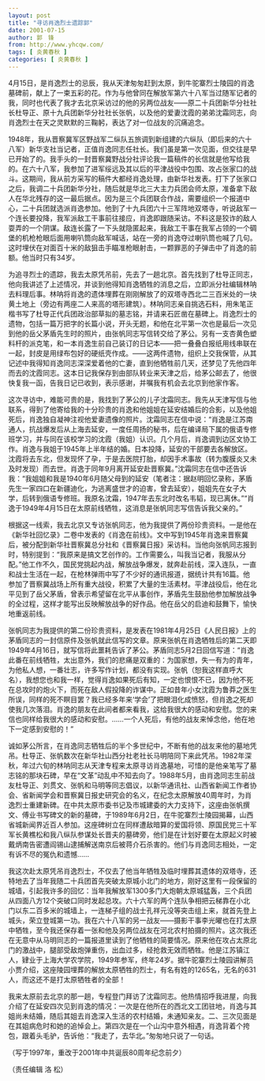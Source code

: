 ```yaml
---
layout: post
title: "寻访肖逸烈士遗踪郭"
date: 2001-07-15
author: 郭　锋
from: http://www.yhcqw.com/
tags: [ 炎黄春秋 ]
categories: [ 炎黄春秋 ]
---
```





4月15日，是肖逸烈士的忌辰，我从天津匆匆赶到太原，到牛驼寨烈士陵园的肖逸墓碑前，献上了一束五彩的花。作为与他曾同在解放军第六十八军当过随军记者的我，同时也代表了我才去北京采访过的他的另两位战友——原二十兵团新华分社社长杜导正、原十九兵团新华分社社长张帆，以及他的爱妻沈霞的弟弟沈霜同志，向肖逸烈士在天之灵默默的三鞠躬，表达了对一位战友的沉痛追念。


1948年，我从晋察冀军区野战军二纵队五旅调到新组建的六纵队（即后来的六十八军）新华支社当记者，正值肖逸同志任社长。我们虽是第一次见面，但交往是早已开始了的。我手头的一封晋察冀野战分社评论我一篇稿件的长信就是他写给我的。在六十八军，我参加了进军绥远及其以后的平津战役中包围、攻占张家口的战斗。这期间，我从前方采写的稿件大都经肖逸处理，由新华社发表。打下了张家口之后，我调二十兵团新华分社，随后就是华北三大主力兵团会师太原，准备拿下敌人在华北残存的这一最后据点。因为是三个兵团联合作战，需要组织一个报道中心，二十兵团就选派肖逸参加。他到了十九兵团六十三军阵地双塔寺，听说敌军一个连长要投降，我军派敌工干事前往接应，肖逸即跟随采访。不料这是狡诈的敌人耍弄的一个阴谋。敌连长露了一下头就隐匿起来，我敌工干事在我军占领的一个碉堡的机枪枪眼后面用喇叭筒向敌军喊话，站在一旁的肖逸夺过喇叭筒也喊了几句。这时埋伏在对面百十米的敌狙击手瞄准枪眼射击，一颗罪恶的子弹击中了肖逸的前额。他当时只有34岁。


为追寻烈士的遗踪，我去太原凭吊前，先去了一趟北京。首先找到了杜导正同志，他向我讲述了上述情况，并谈到他得知肖逸牺牲的消息之后，立即派分社编辑林呐去料理后事。林呐将肖逸的遗体埋葬在刚刚解放了的双塔寺西北二三百米处的一块黄土地上（旁边有两座二人来高的塔形建筑）。林呐同志亲自挑选石料，用朱笔正楷书写了杜导正代兵团政治部草拟的墓志铭，并请来石匠凿在墓碑上。肖逸烈士的遗物，包括一篇万把字的长篇小说，开头无题，和他在北平第一次也是最后一次见到他的岳父茅盾先生时的照片，由张帆同志写信转交给了茅公。另有一支杏黄色塑料杆的派克笔，和一本肖逸生前自己装订的日记本——把一叠叠白报纸用线串联在一起，封皮是用绿布包好的硬纸壳作成。——这两件遗物，组织上交我保管，从其记述中我得知肖逸同志深深爱着他的亡妻，直到他牺牲前几天，还梦见了先他四年而去的沈霞同志。这本日记我保存到由部队转业来天津之后，给茅公邮去了，他很快复我一函，告我日记已收到，表示感谢，并嘱我有机会去北京到他家作客。


这次寻访中，难能可贵的是，我找到了茅公的儿子沈霜同志。我先从天津写信与他联系，得到了他寄给我的十分珍贵的肖逸和他姐姐在延安结婚后的合影，以及他姐死后，肖逸独自凝神注视他爱妻遗像的照片。沈霜同志在信中说：“肖逸是江苏南通人，抗战爆发后从上海去延安，一度任周扬的秘书，后在编译局下属的俄语专修班学习，并与同在该校学习的沈霞（我姐）认识。几个月后，肖逸调到边区文协工作。肖逸与我姐于1945年上半年结的婚。日本投降，延安的干部要去各解放区。沈霞将去东北，但发现怀了孕，于是去医院打胎，却因手术事故（转为腹膜炎又未及时发现）而去世。肖逸于同年9月离开延安赴晋察冀。”沈霜同志在信中还告诉我：“我姐姐和我是1940年6月随父母到的延安（笔者注：据赵明回忆录称，茅盾先生一家四口在新疆迪化，为逃离盛世才的迫害，曾去延安），姐姐先在女子大学，后转到俄语专修班。我原名沈霜，1947年去东北时改名韦韬，现已离休。”“肖逸于1949年4月15日在太原前线牺牲，这消息是张帆同志写信告诉我父亲的。”


根据这一线索，我去北京又专访张帆同志，他为我提供了两份珍贵资料。一是他在《新华社回忆录》二卷中发表的《肖逸在前线》。文中写到1945年肖逸来晋察冀后，被分配到新华社晋察冀总分社和《晋察冀日报》采访科。当他向张帆同志报到时，特别提到：“我原来是搞文艺创作的。工作需要么，叫我当记者，我服从分配。”他工作不久，国民党挑起内战，解放战争爆发，就奔赴前线，深入连队，一直和战士生活在一起，在枪林弹雨中写了不少好的通讯报道，据统计共有16篇。他参加了晋察冀战场上所有重大战役，积累了大量的生活素材。平津战役后，他在北平见到了岳父茅盾，曾表示希望留在北平从事创作，茅盾先生鼓励他参加解放战争的全过程，这样才能写出反映解放战争的好作品。他在岳父的启迪和鼓舞下，愉快地重返前线。


张帆同志为我提供的第二份珍贵资料，是发表在1981年4月25日《人民日报》上的茅盾同志的一封信原件及张帆就此信写的文章。原来张帆在肖逸牺牲后的第二天即1949年4月16日，就写信将此噩耗告诉了茅公。茅盾同志5月2日回信写道：“肖逸此番在前线牺牲，太出意外，我们的悲痛是双重的：为国家想，失一有为的青年，为他私人想，一番壮志，许多写作计划，都没有实现。张帆（恕我这样直呼大名），我想您也和我一样，觉得肖逸如果死后有知，一定也恨恨不已，因为他不死在总攻时的炮火下，而死在敌人假投降的诈谋中。正如昔年小女沈霞为鲁莽之医生所误，同样的死不瞑目罢？我已经多年来‘学会’了把眼泪化成愤怒，但肖逸之死却使我几次落泪。肖逸的朋友在此间者都来看我，这给我很大的感动和安慰。您的来信也同样给我很大的感动和安慰。……一个人死后，有他的战友来悼念他，他在地下一定感到安慰的！”


诚如茅公所言，在肖逸同志牺牲后的半个多世纪中，不断有他的战友来他的墓地凭吊。杜导正、张帆数次在新华社山西分社老社长马明陪同下来此凭吊。1982年深秋，年过六旬的林呐同志从天津专程来太原寻访肖逸墓地，可惜的是他亲笔写了墓志铭的那块石碑，早在“文革”动乱中不知去向了。1988年5月，由肖逸同志生前战友杜导正、刘贯文、张帆和马明等同志倡议，以新华通讯社、山西省新闻工作者协会、省新闻学会和晋察冀日报史研究会的名义，在纪念太原解放40周年时，为肖逸烈士重建新碑。在中共太原市委书记及市城建委的大力支持下，这座由张帆撰文、傅业书写碑文的新的墓碑，于1989年6月2日，在牛驼寨烈士陵园揭幕，山西省城新闻界近百人参加。这座碑树立在同样遭敌暗算的爱国将领、原国民党三十军军长黄樵松和我八纵队参谋处长晋夫的墓碑旁，他们是在计划好要在太原起义时被戴炳南告密遭阎锡山逮捕解送南京后被蒋介石杀害的。他们与肖逸同志相处，一定有诉不尽的冤仇和遗憾……


我这次赴太原凭吊肖逸烈士，不仅去了他当年牺牲及临时埋葬其遗体的双塔寺，还特地去了当年我随二十兵团首先突破太原城小北门的地方，刚好这里有一段保留的城墙，引起我许多的回忆：当年我解放军1300多门大炮朝太原城猛轰，三个兵团从四面八方12个突破口同时发起总攻。六十六军的两个连队争相把云梯靠在小北门以东二百多米的城墙上，一连梯子组的战士孔祥元没等突击组上来，就首先登上城头，荣立登城第一功。我在六十八军的另一战友——摄影干事李光曜也在打太原中牺牲，至今我还保存着一张和他及另两位战友在河北农村拍摄的照片。这次我还在无意中从马明同志的一篇报道里读到了他牺牲的简要情况。原来他在攻占太原北门的激战中，腿部受敌炮弹重伤，出血过多，经抢救无效而牺牲。他是江苏镇江人，肄业于上海大学农学院，1949年参军，终年24岁。据牛驼寨烈士陵园讲解员小贾介绍，这座陵园埋葬的解放太原牺牲的烈士，有名有姓的1265名，无名的631人，而这还不是打太原牺牲者的全部！


我来太原前去北京的那一趟，专程登门拜访了沈霜同志。他热情招呼我进屋，向我介绍了在延安四次见到肖逸的情况：一次是在他所在的西北文工团驻地，肖逸与其姐尚未结婚，随后其姐去肖逸深入生活的农村结婚，未通知亲友。二、三次见面是在其姐病危时和她的追悼会上。第四次是在一个山沟中意外相遇，肖逸背着个挎包，跟着头毛驴，告诉他：“我走了，去华北。”匆匆地只说了一句话。

（写于1997年，重改于2001年中共诞辰80周年纪念前夕）

（责任编辑 洛 松）


